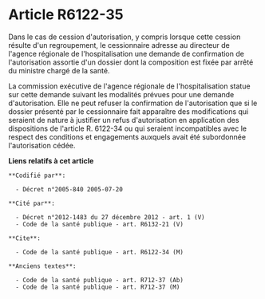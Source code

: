 # Article R6122-35

Dans le cas de cession d'autorisation, y compris lorsque cette cession résulte d'un regroupement, le cessionnaire adresse au
directeur de l'agence régionale de l'hospitalisation une demande de confirmation de l'autorisation assortie d'un dossier dont
la composition est fixée par arrêté du ministre chargé de la santé.

La commission exécutive de l'agence régionale de l'hospitalisation statue sur cette demande suivant les modalités prévues
pour une demande d'autorisation. Elle ne peut refuser la confirmation de l'autorisation que si le dossier présenté par le
cessionnaire fait apparaître des modifications qui seraient de nature à justifier un refus d'autorisation en application des
dispositions de l'article R. 6122-34 ou qui seraient incompatibles avec le respect des conditions et engagements auxquels
avait été subordonnée l'autorisation cédée.

**Liens relatifs à cet article**

	**Codifié par**:

	  - Décret n°2005-840 2005-07-20

	**Cité par**:

	  - Décret n°2012-1483 du 27 décembre 2012 - art. 1 (V)
	  - Code de la santé publique - art. R6132-21 (V)

	**Cite**:

	  - Code de la santé publique - art. R6122-34 (M)

	**Anciens textes**:

	  - Code de la santé publique - art. R712-37 (Ab)
	  - Code de la santé publique - art. R712-37 (M)
